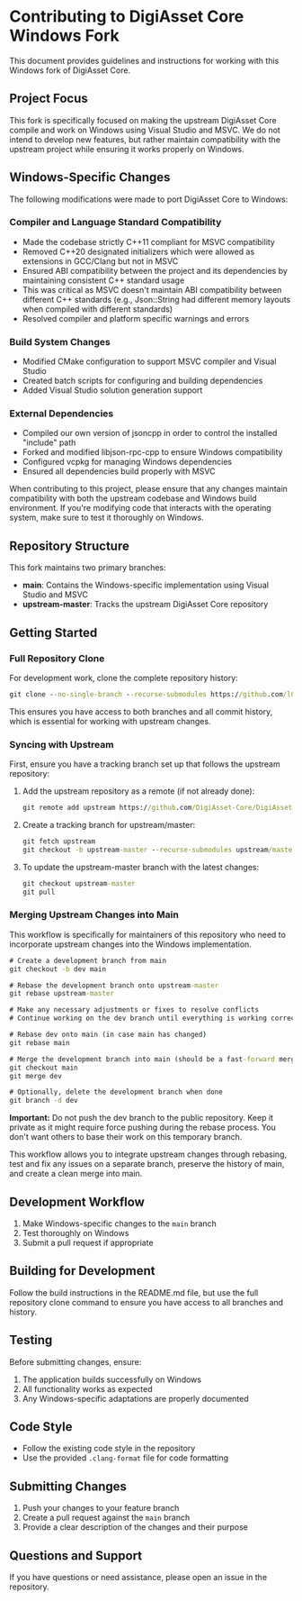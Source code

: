 # Contributing to DigiAsset Core Windows Fork

This document provides guidelines and instructions for working with this Windows fork of DigiAsset Core.

## Project Focus

This fork is specifically focused on making the upstream DigiAsset Core compile and work on Windows using Visual Studio and MSVC. We do not intend to develop new features, but rather maintain compatibility with the upstream project while ensuring it works properly on Windows.

## Windows-Specific Changes

The following modifications were made to port DigiAsset Core to Windows:

### Compiler and Language Standard Compatibility
- Made the codebase strictly C++11 compliant for MSVC compatibility
- Removed C++20 designated initializers which were allowed as extensions in GCC/Clang but not in MSVC
- Ensured ABI compatibility between the project and its dependencies by maintaining consistent C++ standard usage
- This was critical as MSVC doesn't maintain ABI compatibility between different C++ standards (e.g., Json::String had different memory layouts when compiled with different standards)
- Resolved compiler and platform specific warnings and errors

### Build System Changes
- Modified CMake configuration to support MSVC compiler and Visual Studio
- Created batch scripts for configuring and building dependencies
- Added Visual Studio solution generation support

### External Dependencies
- Compiled our own version of jsoncpp in order to control the installed "include" path
- Forked and modified libjson-rpc-cpp to ensure Windows compatibility
- Configured vcpkg for managing Windows dependencies
- Ensured all dependencies build properly with MSVC

When contributing to this project, please ensure that any changes maintain compatibility with both the upstream codebase and Windows build environment. If you're modifying code that interacts with the operating system, make sure to test it thoroughly on Windows.

## Repository Structure

This fork maintains two primary branches:

- **main**: Contains the Windows-specific implementation using Visual Studio and MSVC
- **upstream-master**: Tracks the upstream DigiAsset Core repository

## Getting Started

### Full Repository Clone

For development work, clone the complete repository history:

```cmd
git clone --no-single-branch --recurse-submodules https://github.com/l0stman/DigiAsset_Core.git
```

This ensures you have access to both branches and all commit history, which is essential for working with upstream changes.

### Syncing with Upstream

First, ensure you have a tracking branch set up that follows the upstream repository:

1. Add the upstream repository as a remote (if not already done):
   ```cmd
   git remote add upstream https://github.com/DigiAsset-Core/DigiAsset_Core.git
   ```

2. Create a tracking branch for upstream/master:
   ```cmd
   git fetch upstream
   git checkout -b upstream-master --recurse-submodules upstream/master
   ```

3. To update the upstream-master branch with the latest changes:
   ```cmd
   git checkout upstream-master
   git pull
   ```

### Merging Upstream Changes into Main

This workflow is specifically for maintainers of this repository who need to incorporate upstream changes into the Windows implementation.

```cmd
# Create a development branch from main
git checkout -b dev main

# Rebase the development branch onto upstream-master
git rebase upstream-master

# Make any necessary adjustments or fixes to resolve conflicts
# Continue working on the dev branch until everything is working correctly

# Rebase dev onto main (in case main has changed)
git rebase main

# Merge the development branch into main (should be a fast-forward merge)
git checkout main
git merge dev

# Optionally, delete the development branch when done
git branch -d dev
```

**Important:** Do not push the dev branch to the public repository. Keep it private as it might require force pushing during the rebase process. You don't want others to base their work on this temporary branch.

This workflow allows you to integrate upstream changes through rebasing, test and fix any issues on a separate branch, preserve the history of main, and create a clean merge into main.

## Development Workflow

1. Make Windows-specific changes to the `main` branch
2. Test thoroughly on Windows
3. Submit a pull request if appropriate

## Building for Development

Follow the build instructions in the README.md file, but use the full repository clone command to ensure you have access to all branches and history.

## Testing

Before submitting changes, ensure:

1. The application builds successfully on Windows
2. All functionality works as expected
3. Any Windows-specific adaptations are properly documented

## Code Style

- Follow the existing code style in the repository
- Use the provided `.clang-format` file for code formatting

## Submitting Changes

1. Push your changes to your feature branch
2. Create a pull request against the `main` branch
3. Provide a clear description of the changes and their purpose

## Questions and Support

If you have questions or need assistance, please open an issue in the repository.
